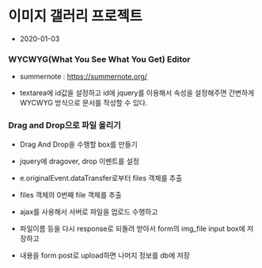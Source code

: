# 이미지 갤러리 프로젝트
* 2020-01-03

### WYCWYG(What You See What You Get) Editor
* summernote : https://summernote.org/

* textarea에 id값을 설정하고 id에 jquery를 이용해서 속성을 설정해주면
간변하게 WYCWYG 방식으로 문서를 작성할 수 있다.

### Drag and Drop으로 파일 올리기
* Drag And Drop을 수행할 box를 만들기
* jquery에 dragover, drop 이벤트를 설정
* e.originalEvent.dataTransfer로부터 files 객체를 추출
* files 객체의 0번째 file 객체를 추출

* ajax를 사용해서 서버로 파일을 업로드 수행하고
* 파일이름 등을 다시 response로 되돌려 받아서 form의 img_file input box에 저장하고

* 내용을  form post로 upload하면 나머지 정보를 db에 저장 

